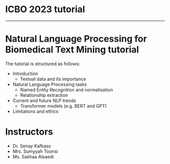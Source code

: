ICBO 2023 tutorial <a name="TOP"></a>
===================
- - - - 
# Natural Language Processing for Biomedical Text Mining tutorial #
The tutorial is structured as follows:
* Introduction
    * Textual data and its importance
* Natural Language Processing tasks
    * Named Entity Recognition and normalisation
    * Relationship extraction
* Current and future NLP trends
    * Transformer models (e.g. BERT and GPT)
* Limitations and ethics

# Instructors #
* Dr. Senay Kafkass
* Mrs. Sumyyah Toonsi
* Ms. Sakhaa Alsaedi
